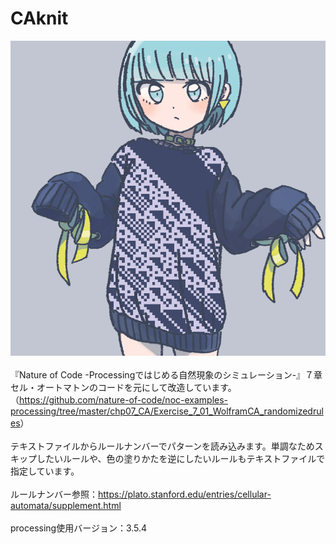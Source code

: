 # CAknit
<img src = "https://github.com/yuyurigi/CAknit/blob/master/200513_011511_rule225.png"><br>
<br>
『Nature of Code -Processingではじめる自然現象のシミュレーション-』７章セル・オートマトンのコードを元にして改造しています。
（<a href = "https://github.com/nature-of-code/noc-examples-processing/tree/master/chp07_CA/Exercise_7_01_WolframCA_randomizedrules">https://github.com/nature-of-code/noc-examples-processing/tree/master/chp07_CA/Exercise_7_01_WolframCA_randomizedrules<a>）<br>
  <br>
  テキストファイルからルールナンバーでパターンを読み込みます。単調なためスキップしたいルールや、色の塗りかたを逆にしたいルールもテキストファイルで指定しています。<br>
  <br>
  ルールナンバー参照：https://plato.stanford.edu/entries/cellular-automata/supplement.html<br>
  <br>
processing使用バージョン：3.5.4
